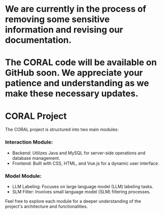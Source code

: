 # We are currently in the process of removing some sensitive information and revising our documentation. 
# The CORAL code will be available on GitHub soon. We appreciate your patience and understanding as we make these necessary updates. 

# CORAL Project
The CORAL project is structured into two main modules:

### Interaction Module:

- Backend: Utilizes Java and MySQL for server-side operations and database management.
- Frontend: Built with CSS, HTML, and Vue.js for a dynamic user interface.

### Model Module:

- LLM Labeling: Focuses on large language model (LLM) labeling tasks.
- SLM Filter: Involves small language model (SLM) filtering processes.

Feel free to explore each module for a deeper understanding of the project's architecture and functionalities.

